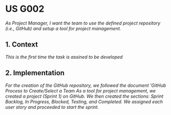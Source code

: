 # US G002

*As Project Manager, I want the team to use the defined project repository (i.e., GitHub) and setup a tool for project management.*

## 1. Context

*This is the first time the task is assined to be developed*

## 2. Implementation

*For the creation of the GitHub repository, we followed the document 'GitHub Process to Create/Select a Team*
*As a tool for project management, we created a project (Sprint 1) on GitHub. We then created the sections: Sprint Backlog, In Progress, Blocked, Testing, and Completed. We assigned each user story and proceeded to start the sprint.*

